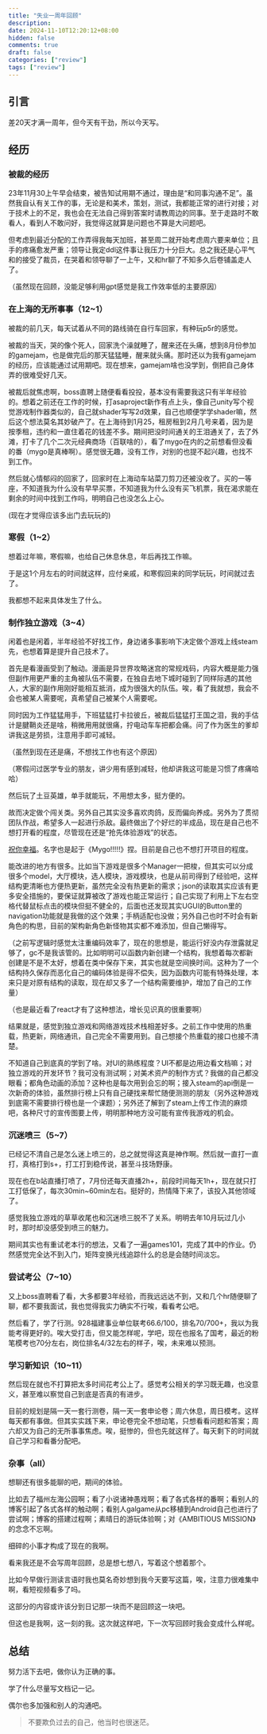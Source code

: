 ```yaml
---
title: "失业一周年回顾"
description: 
date: 2024-11-10T12:20:12+08:00
hidden: false
comments: true
draft: false
categories: ["review"]
tags: ["review"]
---
```

## 引言

差20天才满一周年，但今天有干劲，所以今天写。

## 经历

### 被裁的经历

23年11月30上午早会结束，被告知试用期不通过，理由是“和同事沟通不足”。虽然我自认有关工作的事，无论是和美术，策划，测试，我都能正常的进行对接；对于技术上的不足，我也会在无法自己得到答案时请教周边的同事。至于走路时不敢看人，看到人不敢问好，我觉得这就算是问题也不算是大问题吧。

但考虑到最近分配的工作弄得我每天加班，甚至周二就开始考虑周六要来单位；且手的疼痛愈发严重；领导让我定ddl这件事让我压力十分巨大。总之我还是心平气和的接受了裁员，在哭着和领导聊了一上午，又和hr聊了不知多久后卷铺盖走人了。

（虽然现在回顾，没能足够利用gpt感觉是我工作效率低的主要原因）

### 在上海的无所事事（12~1）

被裁的前几天，每天试着从不同的路线骑在自行车回家，有种玩p5r的感觉。

被裁的当天，哭的像个死人，回家洗个澡就睡了，醒来还在头痛，想到8月份参加的gamejam，也是做完后的那天猛猛睡，醒来就头痛。那时还以为我有gamejam的经历，应该能通过试用期吧。现在想来，gamejam啥也没学到，倒把自己身体弄的很难受好几天。

被裁后就焦虑啊，boss直聘上随便看看投投，基本没有需要我这只有半年经验的。想着之前还在工作的时候，打asaproject新作有点上头，像自己unity写个视觉游戏制作器类似的，自己就shader写写2d效果，自己也顺便学学shader嘛，然后这个想法莫名其妙破产了。在上海待到1月25，租房租到2月几号来着，因为是按季租，违约和一直住着花的钱差不多。期间把没时间通关的王泪通关了，去了外滩，打卡了几个二次元经典商场（百联啥的），看了mygo在内的之前想看但没看的番（mygo是真棒啊）。感觉很无趣，没有工作，对别的也提不起兴趣，也找不到工作。

然后就心情郁闷的回家了，回家时在上海动车站菜刀剪刀还被没收了。买的一等座，不知道我为什么没有早早买票，不知道我为什么没有买飞机票，我在渴求能在剩余的时间中找到工作吗，明明自己也没怎么上心。

(现在才觉得应该多出门去玩玩的)

### 寒假（1~2）

想着过年嘛，寒假嘛，也给自己休息休息，年后再找工作嘛。

于是这1个月左右的时间就这样，应付亲戚，和寒假回来的同学玩玩，时间就过去了。

我都想不起来具体发生了什么。

### 制作独立游戏（3~4）

闲着也是闲着，半年经验不好找工作，身边诸多事影响下决定做个游戏上线steam先，也想着算是提升自己技术了。

首先是看漫画受到了触动。漫画是异世界攻略迷宫的常规戏码，内容大概是能力强但副作用更严重的主角被队伍不需要，在独自去地下城时碰到了同样际遇的其他人，大家的副作用刚好能相互抵消，成为很强大的队伍。唉，看了我就想，我会不会也被某人需要呢，真希望自己被某个人需要呢。

同时因为工作猛猛用手，下班猛猛打卡拉彼丘，被裁后猛猛打王国之泪，我的手估计是腱鞘炎还是啥，稍微用用就很痛，拧电动车车把都会痛。问了作为医生的爹却讲我这是劳损，注意用手即可减轻。

（虽然到现在还是痛，不想找工作也有这个原因）

（寒假问过医学专业的朋友，讲少用有感到减轻，他却讲我这可能是习惯了疼痛哈哈）

然后玩了土豆英雄，单手就能玩，不用想太多，挺方便的。

故而决定做个闯关类。另外自己其实没多喜欢肉鸽，反而偏向养成。另外为了贯彻团队作战，希望多人一起进行杀敌。最终做出了个好烂的半成品，现在是自己也不想打开看的程度，尽管现在还是“抢先体验游戏”的状态。

[祝你幸福](https://store.steampowered.com/app/2909390/_/)。名字也是起于《Mygo!!!!!》捏。目前是自己也不想打开项目的程度。

能改进的地方有很多。比如当下游戏是很多个Manager一把梭，但其实可以分成很多个model，大厅模块，选人模块，游戏模块，也是从前司得到了经验吧，这样结构更清晰也方便热更新，虽然完全没有热更新的需求；json的读取其实应该有更多安全措施的，要保证就算被改了游戏也能正常运行；自己实现了利用上下左右空格代替鼠标点击的模块但挺不健全的，后面也还发现其实UGUI的Button里的navigation功能就是我做的这个效果；手柄适配也没做；另外自己也时不时会有新角色的构思，目前的架构新角色新怪物其实都不难添加，但自己懒得写。

（之前写逻辑时感觉太注重编码效率了，现在的思想是，能运行好没内存泄露就足够了，gc不是我该管的。比如明明可以函数内新创建一个结构，我想着每次都新创建是不是不太好，想着在类中保存下来，其实也就是空间换时间。这种为了一个结构持久保存而恶化自己的编码体验是得不偿失，因为函数内可能有特殊处理，本来只是对原有结构的读取，现在却又多了一个结构需要维护，增加了自己的工作量）

（也是最近看了react才有了这种想法，增长见识真的很重要啊）

结果就是，感觉到独立游戏和网络游戏技术栈相差好多。之前工作中使用的热重载，热更新，网络通讯，自己完全不需要用到。自己想接个热重载的接口也接不清楚。

不知道自己到底真的学到了啥。对UI的熟练程度？UI不都是边用边看文档嘛；对独立游戏的开发环节？我可没有测试啊；对美术资产的制作方式？我做的自己都没眼看；都角色动画的添加？这种也是每次用到会忘的啊；接入steam的api倒是一次新奇的体验，虽然排行榜上只有自己硬找来帮忙随便测测的朋友（另外这种游戏到底需不需要排行榜也是一个课题）；另外还了解到了steam上传工作流的麻烦吧，各种尺寸的宣传图要上传，明明那种地方没可能有宣传我游戏的机会。

### 沉迷喷三（5~7）

已经记不清自己是怎么迷上喷三的，总之就觉得这真是神作啊。然后就一直打一直打，真格打到s+，打工打到稳传说，甚至斗技场野康。

现在也在b站直播打喷了，7月份还每天直播2h+，前段时间每天1h+，现在就只打工打低保了，每次30min~60min左右。挺好的，热情降下来了，该投入其他领域了。

感觉我独立游戏的草草收尾也和沉迷喷三脱不了关系。明明去年10月玩过几小时，那时却没感受到喷三的魅力。

期间其实也有重试老本行的想法，又看了一遍games101，完成了其中的作业。仍然感觉完全达不到入门，矩阵变换光线追踪什么的总是会随时间淡忘。

### 尝试考公（7~10）

又上boss直聘看了看，大多都要3年经验，而我远远达不到，又和几个hr随便聊了聊，都不要我面试，我也觉得我实力确实不行唉，看看考公吧。

然后看了，学了行测。928福建事业单位联考66.6/100，排名70/700+，我以为我能考得更好的。唉大受打击，但又能怎样呢，学吧，现在也报名了国考，最近的粉笔模考也70分左右，岗位排名4/32左右的样子，唉，未来难以预测。

### 学习新知识（10~11）

然后现在就也不打算把太多时间花考公上了。感觉考公相关的学习既无趣，也没意义，甚至难以察觉自己到底是否真的有进步。

目前的规划是隔一天一套行测卷，隔一天一套申论卷；周六休息，周日模考。这样每天都有事做。但其实实践下来，申论卷完全不想动笔，只想看看问题和答案；周六却又为自己的无所事事焦虑。唉，挺惨的，但也先就这样了。每天剩下的时间就自己学习和看番分配吧。

### 杂事（all）

想聊还有很多能聊的吧，期间的体验。

比如去了福州左海公园啊；看了小说诸神愚戏啊；看了各式各样的番啊；看别人的博客引起了各式各样的触动啊；看别人galgame从pc移植到Android自己也进行了尝试啊；博客的搭建过程啊；素晴日的游玩体验啊；对《AMBITIOUS MISSION》的念念不忘啊。

细碎的小事才构成了现在的我啊。

看来我还是不会写周年回顾，总是想七想八，写着这个想着那个。

比如今早做行测读言语时我也莫名奇妙想到我今天要写这篇，唉，注意力很难集中啊，看短视频看多了吗。

这部分的内容或许该分到日记那一块而不是回顾这一块吧。

但这也是我啊，这一刻的我。这次就这样吧，下一次写回顾时我会变成什么样呢。

## 总结

努力活下去吧，做你认为正确的事。

学了什么尽量写文档记一记。

偶尔也多加强和别人的沟通吧。

> 不要欺负过去的自己，他当时也很迷茫。

